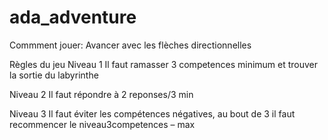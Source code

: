 # ada_adventure
Commment jouer:
Avancer avec les flèches directionnelles

Règles du jeu 
Niveau 1
Il faut ramasser 3 competences minimum et trouver la sortie du labyrinthe

Niveau 2
Il faut répondre à 2 reponses/3 min

Niveau 3
Il faut éviter les compétences négatives, au bout de 3 il faut recommencer le niveau3competences – max

